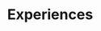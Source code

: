 ---
permalink: /experiences/
title: Experiences
layout: collection
collection: posts
entries_layout: single
classes: wide
---
